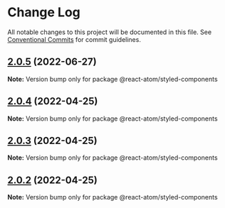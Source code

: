 # Change Log

All notable changes to this project will be documented in this file.
See [Conventional Commits](https://conventionalcommits.org) for commit guidelines.

## [2.0.5](https://github.com/react-atom/react-atom/compare/@react-atom/styled-components@2.0.4...@react-atom/styled-components@2.0.5) (2022-06-27)

**Note:** Version bump only for package @react-atom/styled-components





## [2.0.4](https://github.com/react-atom/react-atom/compare/@react-atom/styled-components@2.0.3...@react-atom/styled-components@2.0.4) (2022-04-25)

**Note:** Version bump only for package @react-atom/styled-components





## [2.0.3](https://github.com/react-atom/react-atom/compare/@react-atom/styled-components@2.0.2...@react-atom/styled-components@2.0.3) (2022-04-25)

**Note:** Version bump only for package @react-atom/styled-components





## [2.0.2](https://github.com/react-atom/react-atom/compare/@react-atom/styled-components@2.0.1...@react-atom/styled-components@2.0.2) (2022-04-25)

**Note:** Version bump only for package @react-atom/styled-components
